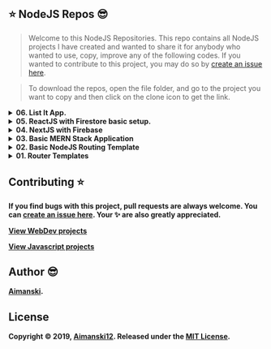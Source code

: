 ## :star: NodeJS Repos :sunglasses:

> Welcome to this NodeJS Repositories. This repo contains all NodeJS projects I have created and wanted to share it for anybody who wanted to use, copy, improve any of the following codes. If you wanted to contribute to this project, you may do so by [create an issue here](https://github.com/Aimanski12/book-worm/issues/new).

> To download the repos, open the file folder, and go to the project you want to copy and then click on the clone icon to get the link.

<details>
  <summary><strong>06. List It App.<strong></summary>
  
  ### OverView :sunglasses:

> List-It is a mobile app for android that is design for recording your daily todos. It has an added feature of saving todos and allows you to retrieve all past todos that are both done and not. You can also put back old todos and put them in the present

  <div float="left">
      <img src="https://github.com/Aimanski12/proj-resource/blob/master/libs/Banner.png" alt="screen shot">
  </div>

[View Project Detail](https://github.com/Aimanski12/NodeJS-Repo/tree/main/files/07.%20list-it)

  <br>
</details>

<details>
  <summary><strong>05. ReactJS with Firestore basic setup.<strong></summary>
  
  ### OverView 
  
  > This is a basic application that allows users to visit the website and browse posts from users. The visitor needs to get signin (aunthentication) for them to posts items and view all posts from all users.

> The app uses ReactJs as its frontend with Materialize as the CSS Framework. It also uses Firebase Authentication, to verify users if they have accounts. It also uses Firestore to save create, delete, and update data. It also uses Firebase Cloud Functions to and hosting.

> You can visit the website [here](https://app02-27372.web.app/).

  <br>
</details>

<details>
  <summary><strong>04. NextJS with Firebase<strong></summary>
  
  ### OverView 
  
  > This application is a complete NextJS app with Firebase as its cloud server. It uses firebase cloud functions, firebase storage, firebase firestore to save data, multimedia files. The app also uses firebase authentication which encapsulates the app for easy validation.
  <br>
</details>

<details>
  <summary><strong>03. Basic MERN Stack Application<strong></summary>
  
  ### OverView 
  
  > If you need a basic MERN stack application, you can download this repo. It has a basic routes setup with JWT Authentication for some guarded routes. It also has included backend NodeJS setup with MongoDB.
  <br>
</details>

<details>
  <summary><strong>02. Basic NodeJS Routing Template<strong></summary>
  
  ### OverView 
  
  > This repo contains a basic setup for nodejs routing template which includes JWT authentication to guarded routes. It also includes mongoose data models for a basic data structure setup.
  <br>
</details>

<details>
  <summary><strong>01. Router Templates<strong></summary>
  
  ### OverView 
  
  > This repos contains a basic nodejs boilerplate which includes routing, uploading files, and basic heroku setup.
  <br>
</details>

## Contributing :star:

If you find bugs with this project, pull requests are always welcome. You can [create an issue here](https://github.com/Aimanski12/NodeJS-Repo/issues/new).
Your :sparkles: are also greatly appreciated.

[View WebDev projects](https://github.com/Aimanski12/web_dev_projects)

[View Javascript projects](https://github.com/Aimanski12/Javascript_Projects)

## Author :sunglasses:

[Aimanski](http://bit.ly/aiman-profile-github).

## License

Copyright © 2019, [Aimanski12](http://bit.ly/aiman-profile-github).
Released under the [MIT License](LICENSE).
